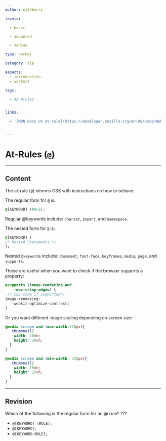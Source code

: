 ```yaml
---
author: oj14henry

levels:

  - basic

  - advanced

  - medium

type: normal

category: tip

aspects:
  - introduction
  - workout

tags:

  - #@ #rules


links:

  - '[MDN Docs On at-rule](https://developer.mozilla.org/en-US/docs/Web/CSS/At-rule){documentation}'


---
```


# At-Rules (`@`)

---
## Content

The at-rule (`@`) informs CSS with instructions on how to behave.

The regular form for `@` is:

```css
@[KEYWORD] (RULE);
```
Regular @keywords include: `charset`, `import`, and `namespace`.

The nested form for `@` is:
```css
@[KEYWORD] {
/* Nested Statements */
};
```
Nested `@keywords` include: `document`, `font-face`, `keyframes`, `media`, `page`, and `supports`.

These are useful when you want to check if the browser supports a property:
```css
@supports (image-rendering and
    -moz-crisp-edges) {
 /* CSS code if supported*/
image-rendering:
   -webkit-optimize-contrast;
}
```
Or you want different image scaling depending on screen size:
```css
@media screen and (max-width:720px){
  .thumbnail{
    width: 10vh;
    height: 10vh;
  }
}

@media screen and (min-width: 720px){
  .thumbnail{
    width: 15vh;
    height: 15vh;
  }
}
```

---
## Revision

Which of the following is the regular form for an @ rule? ???

* `@[KEYWORD] (RULE);`
* `@[KEYWORD];`
* `@[KEYWORD-RULE];`
